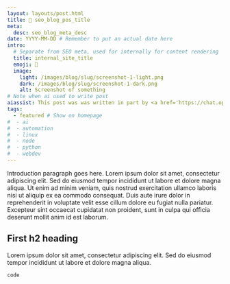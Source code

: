 ```yaml
---
layout: layouts/post.html
title: 📱 seo_blog_pos_title
meta:
  desc: seo_blog_meta_desc
date: YYYY-MM-DD # Remember to put an actual date here
intro:
  # Separate from SEO meta, used for internally for content rendering
  title: internal_site_title
  emoji: 📱
  image:
    light: /images/blog/slug/screenshot-1-light.png
    dark: /images/blog/slug/screenshot-1-dark.png
    alt: Screenshot of something
# Note when ai used to write post
aiassist: This post was was written in part by <a href='https://chat.openai.com' target='_blank'>ChatGPT</a>.
tags:
  - featured # Show on homepage
#  - ai
#  - automation
#  - linux
#  - node
#  - python
#  - webdev
---
```


Introduction paragraph goes here. Lorem ipsum dolor sit amet, consectetur adipiscing elit. Sed do eiusmod tempor incididunt ut labore et dolore magna aliqua. Ut enim ad minim veniam, quis nostrud exercitation ullamco laboris nisi ut aliquip ex ea commodo consequat. Duis aute irure dolor in reprehenderit in voluptate velit esse cillum dolore eu fugiat nulla pariatur. Excepteur sint occaecat cupidatat non proident, sunt in culpa qui officia deserunt mollit anim id est laborum.

## First h2 heading

Lorem ipsum dolor sit amet, consectetur adipiscing elit. Sed do eiusmod tempor incididunt ut labore et dolore magna aliqua.

```bash
code
```
